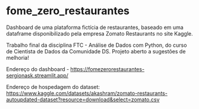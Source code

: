 # fome_zero_restaurantes
Dashboard de uma plataforma fictícia de restaurantes, baseado em uma dataframe disponibilizado pela empresa Zomato Restaurants no site Kaggle.

Trabalho final da disciplina FTC - Análise de Dados com Python, do curso de Cientista de Dados da Comunidade DS. Projeto aberto a sugestões de melhoria!

Endereço do dashboard - https://fomezerorestaurantes-sergionask.streamlit.app/


Endereço de hospedagem do dataset: https://www.kaggle.com/datasets/akashram/zomato-restaurants-autoupdated-dataset?resource=download&select=zomato.csv


